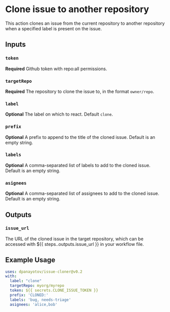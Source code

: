 # Clone issue to another repository

This action clones an issue from the current repository to another repository when a specified label is present on the issue.

## Inputs

### `token`

**Required** Github token with repo:all permissions.

### `targetRepo`

**Required** The repository to clone the issue to, in the format `owner/repo`.

### `label`

**Optional** The label on which to react. Default `clone`.

### `prefix`
**Optional** A prefix to append to the title of the cloned issue. Default is an empty string.

### `labels`
**Optional** A comma-separated list of labels to add to the cloned issue. Default is an empty string.

### `asignees`
**Optional** A comma-separated list of assignees to add to the cloned issue. Default is an empty string.

## Outputs

### `issue_url`
The URL of the cloned issue in the target repository, which can be accessed with ${{ steps.<step-id>.outputs.issue_url }} in your workflow file.

## Example Usage

```yml
uses: dpanayotov/issue-cloner@v0.2
with:
  label: "clone"
  targetRepo: myorg/myrepo
  token: ${{ secrets.CLONE_ISSUE_TOKEN }}
  prefix: 'CLONED:'
  labels: 'bug, needs-triage'
  asignees: 'alice,bob'
```
